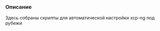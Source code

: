 ### Описание

<!-- Здесь собраны скрипты для автоматической настройки xcp-ng под рубежи
 
-->
Здесь собраны скрипты для автоматической настройки xcp-ng под рубежи
